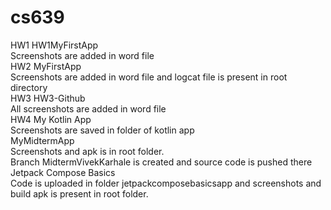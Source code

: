 # cs639

HW1 HW1MyFirstApp  
Screenshots are added in word file  
HW2 MyFirstApp  
Screenshots are added in word file and logcat file is present in root directory  
HW3 HW3-Github  
All screenshots are added in word file  
HW4 My Kotlin App  
Screenshots are saved in folder of kotlin app  
MyMidtermApp  
Screenshots and apk is in root folder.  
Branch MidtermVivekKarhale is created and source code is pushed there  
Jetpack Compose Basics  
Code is uploaded in folder jetpackcomposebasicsapp and screenshots and build apk is present in root folder.
